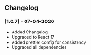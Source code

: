 ## Changelog

### [1.0.7] - 07-04-2020

- Added Changelog
- Upgraded to React 17
- Added prettier config for consistency
- Upgraded all dependencies